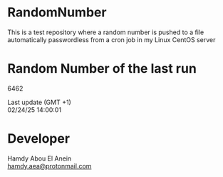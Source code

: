 # RandomNumber    
This is a test repository where a random number is pushed to a file automatically passwordless from a cron job in my Linux CentOS server    
# Random Number of the last run   
6462
      
Last update (GMT +1)    
02/24/25 14:00:01
# Developer    
Hamdy Abou El Anein   
hamdy.aea@protonmail.com
